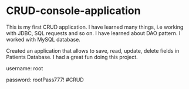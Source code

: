# CRUD-console-application
This is my first CRUD application. I have learned many things, i.e working with JDBC, SQL requests and so on. 
I have learned about DAO pattern. I worked with MySQL database. 

Created an application that allows to save, read, update, delete fields in Patients Database.
I had a great fun doing this project.

username: root

password: rootPass777!
#CRUD
